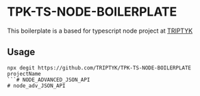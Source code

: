# TPK-TS-NODE-BOILERPLATE

This boilerplate is a based for typescript node project at [TRIPTYK](https://www.triptyk.eu)

## Usage
````
npx degit https://github.com/TRIPTYK/TPK-TS-NODE-BOILERPLATE projectName
```# NODE_ADVANCED_JSON_API
# node_adv_JSON_API
